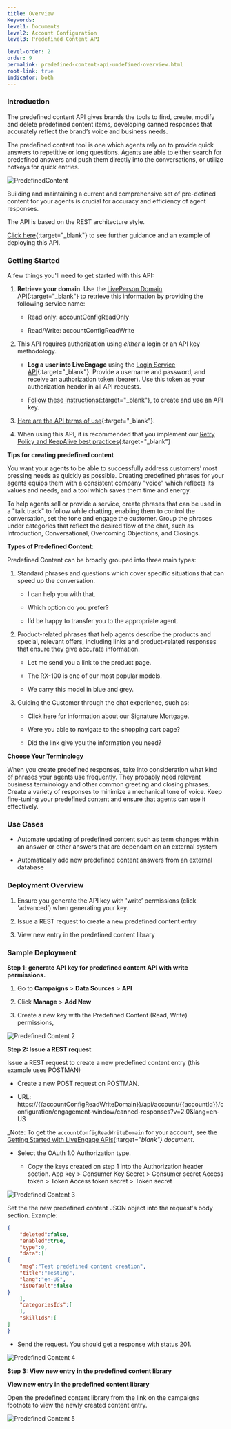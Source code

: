 ```yaml
---
title: Overview
Keywords:
level1: Documents
level2: Account Configuration
level3: Predefined Content API

level-order: 2
order: 9
permalink: predefined-content-api-undefined-overview.html
root-link: true
indicator: both
---
```

### Introduction

The predefined content API gives brands the tools to find, create, modify and delete predefined content items, developing canned responses that accurately reflect the brand’s voice and business needs.

The predefined content tool is one which agents rely on to provide quick answers to repetitive or long questions.  Agents are able to either search for predefined answers and push them directly into the conversations, or utilize hotkeys for quick entries.  

![PredefinedContent](img/predefinedcontent.png)

Building and maintaining a current and comprehensive set of pre-defined content for your agents is crucial for accuracy and efficiency of agent responses.


The API is based on the REST architecture style.

[Click here](products-admin-predefined-content.html){:target="_blank"} to see further guidance and an example of deploying this API.

### Getting Started

A few things you'll need to get started with this API:

1. **Retrieve your domain**. Use the [LivePerson Domain API](agent-domain-domain-api.html){:target="_blank"} to retrieve this information by providing the following service name:

    * Read only: accountConfigReadOnly

    * Read/Write: accountConfigReadWrite

2. This API requires authorization using _either_ a login or an API key methodology.

    * **Log a user into LiveEngage** using the [Login Service API](login-getting-started.html){:target="_blank"}. Provide a username and password, and receive an authorization token (bearer). Use this token as your authorization header in all API requests.

    * [Follow these instructions](guides-gettingstarted.html){:target="_blank"}, to create and use an API key.

3. [Here are the API terms of use](https://www.liveperson.com/policies/apitou){:target="_blank"}.

4. When using this API, it is recommended that you implement our [Retry Policy and KeepAlive best practices](guides-retry-policy.html){:target="_blank"}



**Tips for creating predefined content**

You want your agents to be able to successfully address customers’ most pressing needs as quickly as possible. Creating predefined phrases for your agents equips them with a consistent company "voice" which reflects its values and needs, and a tool which saves them time and energy.

To help agents sell or provide a service, create phrases that can be used in a "talk track" to follow while chatting, enabling them to control the conversation, set the tone and engage the customer. Group the phrases under categories that reflect the desired flow of the chat, such as Introduction, Conversational, Overcoming Objections, and Closings.

**Types of Predefined Content**:

Predefined Content can be broadly grouped into three main types:

1. Standard phrases and questions which cover specific situations that can speed up the conversation.

    * I can help you with that.

    * Which option do you prefer?

    * I’d be happy to transfer you to the appropriate agent.

2. Product-related phrases that help agents describe the products and special, relevant offers, including links and product-related responses that ensure they give accurate information.

    * Let me send you a link to the product page.

    * The RX-100 is one of our most popular models.

    * We carry this model in blue and grey.

3. Guiding the Customer through the chat experience, such as:

    * Click here for information about our Signature Mortgage.

    * Were you able to navigate to the shopping cart page?

    * Did the link give you the information you need?

**Choose Your Terminology**

When you create predefined responses, take into consideration what kind of phrases your agents use frequently. They probably need relevant business terminology and other common greeting and closing phrases. Create a variety of responses to minimize a mechanical tone of voice. Keep fine-tuning your predefined content and ensure that agents can use it effectively.

### Use Cases

* Automate updating of predefined content such as term changes within an answer or other answers that are dependant on an external system

* Automatically add new predefined content answers from an external database

### Deployment Overview

1. Ensure you generate the API key with 'write’ permissions (click 'advanced’) when generating your key.

2. Issue a REST request to create a new predefined content entry

3. View new entry in the predefined content library

### Sample Deployment

**Step 1: generate API key for predefined content API with write permissions.**

1. Go to **Campaigns** > **Data Sources** > **API**

2. Click **Manage** > **Add New**

3. Create a new key with the Predefined Content (Read, Write) permissions,

![Predefined Content 2](img/predefinedcontent2.png)

**Step 2: Issue a REST request**

Issue a REST request to create a new predefined content entry (this example uses POSTMAN)

* Create a new POST request on POSTMAN.

* URL: https://{{accountConfigReadWriteDomain}}/api/account/{{accountId}}/configuration/engagement-window/canned-responses?v=2.0&lang=en-US

_Note: To get the `accountConfigReadWriteDomain` for your account, see the [Getting Started with LiveEngage APIs](guides-gettingstarted.html){:target="_blank"} document._

* Select the OAuth 1.0 Authorization type.

	* Copy the keys created on step 1 into the Authorization header section.
	App key > Consumer Key
	Secret > Consumer secret
	Access token > Token
	Access token secret > Token secret

![Predefined Content 3](img/predefinedcontent3.png)

Set the the new predefined content JSON object into the request's body section.
Example:

```json
{
	"deleted":false,
	"enabled":true,
	"type":0,
	"data":[
{
	"msg":"Test predefined content creation",
	"title":"Testing",
	"lang":"en-US",
	"isDefault":false
}
	],
	"categoriesIds":[
	],
	"skillIds":[
]
}
```

* Send the request. You should get a response with status 201.

![Predefined Content 4](img/predefinedcontent4.png)

**Step 3: View new entry in the predefined content library**

**View new entry in the predefined content library**

Open the predefined content library from the link on the campaigns footnote to view the newly created content entry.

![Predefined Content 5](img/predefinedcontent5.png)
